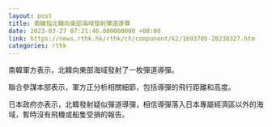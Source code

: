 ```yaml
---
layout: post
title: 南韓指北韓向東部海域發射彈道導彈
date: 2023-03-27 07:21:46.000000000 +08:00
link: https://news.rthk.hk/rthk/ch/component/k2/1693705-20230327.htm
categories: rthk
---
```


南韓軍方表示，北韓向東部海域發射了一枚彈道導彈。

聯合參謀本部表示，軍方正分析相關細節，包括導彈的飛行距離和高度。

日本政府亦表示，北韓發射疑似彈道導彈，相信導彈落入日本專屬經濟區以外的海域，暫時沒有飛機或船隻受損的報告。
